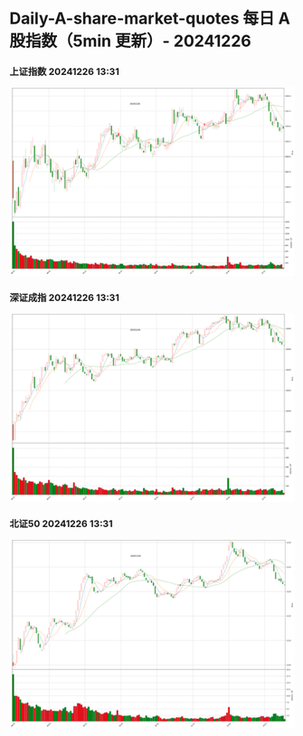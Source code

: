 
# Daily-A-share-market-quotes 每日 A 股指数（5min 更新）- 20241226

### 上证指数 20241226 13:31
![](./fig/2024/12/20241226-sh000001.png)

### 深证成指 20241226 13:31
![](./fig/2024/12/20241226-sz399001.png)

### 北证50 20241226 13:31
![](./fig/2024/12/20241226-bj899050.png)
